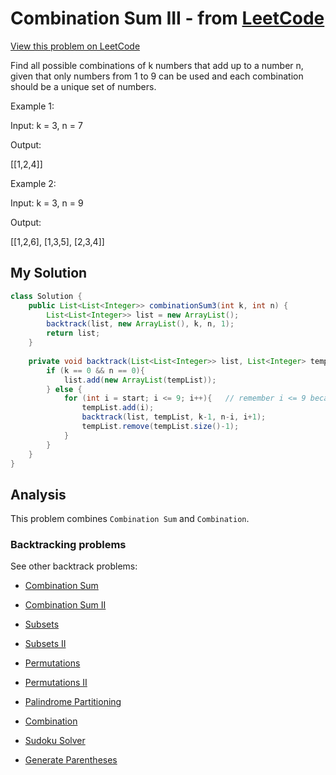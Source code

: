 # Combination Sum III - from [LeetCode](https://leetcode.com)
[View this problem on LeetCode](https://leetcode.com/problems/combination-sum-iii/description/)

Find all possible combinations of k numbers that add up to a number n, given that only numbers from 1 to 9 can be used and each combination should be a unique set of numbers.


Example 1:

Input: k = 3, n = 7

Output:

[[1,2,4]]

Example 2:

Input: k = 3, n = 9

Output:

[[1,2,6], [1,3,5], [2,3,4]]

## My Solution
```java
class Solution {
    public List<List<Integer>> combinationSum3(int k, int n) {
        List<List<Integer>> list = new ArrayList();
        backtrack(list, new ArrayList(), k, n, 1);
        return list;
    }
    
    private void backtrack(List<List<Integer>> list, List<Integer> tempList, int k, int n, int start){
        if (k == 0 && n == 0){
            list.add(new ArrayList(tempList));
        } else {
            for (int i = start; i <= 9; i++){   // remember i <= 9 because we can only use 1 to 9
                tempList.add(i);
                backtrack(list, tempList, k-1, n-i, i+1);
                tempList.remove(tempList.size()-1);
            }
        }
    }
}
```

## Analysis
This problem combines `Combination Sum` and `Combination`. 

### Backtracking problems
See other backtrack problems:

* [Combination Sum](combination-sum.md)

* [Combination Sum II](combination-sum2.md)

* [Subsets](subsets.md)

* [Subsets II](subsets2.md)

* [Permutations](permutations.md)

* [Permutations II](permutations2.md)

* [Palindrome Partitioning](palindrome-partitioning.md)

* [Combination](combination.md)

* [Sudoku Solver](sudoku-solver.md)

* [Generate Parentheses](generate-parentheses.md)